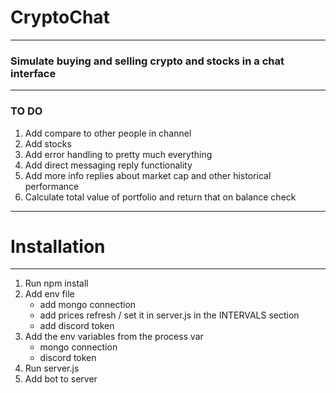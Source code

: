 CryptoChat
==========
---

### Simulate buying and selling crypto and stocks in a chat interface


---
### TO DO

1. Add compare to other people in channel
2. Add stocks
3. Add error handling to pretty much everything
4. Add direct messaging reply functionality
5. Add more info replies about market cap and other historical performance
6. Calculate total value of portfolio and return that on balance check


---
Installation
======
---

1. Run npm install
2. Add env file
   * add mongo connection
   * add prices refresh / set it in server.js in the INTERVALS section
   * add discord token
3. Add the env variables from the process var
   * mongo connection
   * discord token
4. Run server.js
5. Add bot to server
